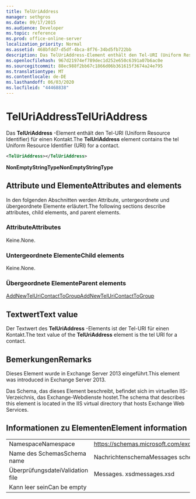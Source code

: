 ```yaml
---
title: TelUriAddress
manager: sethgros
ms.date: 09/17/2015
ms.audience: Developer
ms.topic: reference
ms.prod: office-online-server
localization_priority: Normal
ms.assetid: 468bfdd7-d5df-4bca-8f76-34bd5fb722bb
description: Das TelUriAddress-Element enthält den Tel-URI (Uniform Resource Identifier) für einen Kontakt.
ms.openlocfilehash: 967d21974ef789dec1d252e650c6391a07b6ac0e
ms.sourcegitcommit: 88ec988f2bb67c1866d06b361615f3674a24e795
ms.translationtype: MT
ms.contentlocale: de-DE
ms.lasthandoff: 06/03/2020
ms.locfileid: "44468838"
---
```

# <a name="teluriaddress"></a><span data-ttu-id="b96e3-103">TelUriAddress</span><span class="sxs-lookup"><span data-stu-id="b96e3-103">TelUriAddress</span></span>

<span data-ttu-id="b96e3-104">Das **TelUriAddress** -Element enthält den Tel-URI (Uniform Resource Identifier) für einen Kontakt.</span><span class="sxs-lookup"><span data-stu-id="b96e3-104">The **TelUriAddress** element contains the tel Uniform Resource Identifier (URI) for a contact.</span></span> 
  
```XML
<TelUriAddress></TelUriAddress>
```

 <span data-ttu-id="b96e3-105">**NonEmptyStringType**</span><span class="sxs-lookup"><span data-stu-id="b96e3-105">**NonEmptyStringType**</span></span>
## <a name="attributes-and-elements"></a><span data-ttu-id="b96e3-106">Attribute und Elemente</span><span class="sxs-lookup"><span data-stu-id="b96e3-106">Attributes and elements</span></span>

<span data-ttu-id="b96e3-107">In den folgenden Abschnitten werden Attribute, untergeordnete und übergeordnete Elemente erläutert.</span><span class="sxs-lookup"><span data-stu-id="b96e3-107">The following sections describe attributes, child elements, and parent elements.</span></span>
  
### <a name="attributes"></a><span data-ttu-id="b96e3-108">Attribute</span><span class="sxs-lookup"><span data-stu-id="b96e3-108">Attributes</span></span>

<span data-ttu-id="b96e3-109">Keine.</span><span class="sxs-lookup"><span data-stu-id="b96e3-109">None.</span></span>
  
### <a name="child-elements"></a><span data-ttu-id="b96e3-110">Untergeordnete Elemente</span><span class="sxs-lookup"><span data-stu-id="b96e3-110">Child elements</span></span>

<span data-ttu-id="b96e3-111">Keine.</span><span class="sxs-lookup"><span data-stu-id="b96e3-111">None.</span></span>
  
### <a name="parent-elements"></a><span data-ttu-id="b96e3-112">Übergeordnete Elemente</span><span class="sxs-lookup"><span data-stu-id="b96e3-112">Parent elements</span></span>

[<span data-ttu-id="b96e3-113">AddNewTelUriContactToGroup</span><span class="sxs-lookup"><span data-stu-id="b96e3-113">AddNewTelUriContactToGroup</span></span>](addnewteluricontacttogroup.md)
  
## <a name="text-value"></a><span data-ttu-id="b96e3-114">Textwert</span><span class="sxs-lookup"><span data-stu-id="b96e3-114">Text value</span></span>

<span data-ttu-id="b96e3-115">Der Textwert des **TelUriAddress** -Elements ist der Tel-URI für einen Kontakt.</span><span class="sxs-lookup"><span data-stu-id="b96e3-115">The text value of the **TelUriAddress** element is the tel URI for a contact.</span></span> 
  
## <a name="remarks"></a><span data-ttu-id="b96e3-116">Bemerkungen</span><span class="sxs-lookup"><span data-stu-id="b96e3-116">Remarks</span></span>

<span data-ttu-id="b96e3-117">Dieses Element wurde in Exchange Server 2013 eingeführt.</span><span class="sxs-lookup"><span data-stu-id="b96e3-117">This element was introduced in Exchange Server 2013.</span></span>
  
<span data-ttu-id="b96e3-118">Das Schema, das dieses Element beschreibt, befindet sich im virtuellen IIS-Verzeichnis, das Exchange-Webdienste hostet.</span><span class="sxs-lookup"><span data-stu-id="b96e3-118">The schema that describes this element is located in the IIS virtual directory that hosts Exchange Web Services.</span></span>
  
## <a name="element-information"></a><span data-ttu-id="b96e3-119">Informationen zu Elementen</span><span class="sxs-lookup"><span data-stu-id="b96e3-119">Element information</span></span>

|||
|:-----|:-----|
|<span data-ttu-id="b96e3-120">Namespace</span><span class="sxs-lookup"><span data-stu-id="b96e3-120">Namespace</span></span>  <br/> |https://schemas.microsoft.com/exchange/services/2006/messages  <br/> |
|<span data-ttu-id="b96e3-121">Name des Schemas</span><span class="sxs-lookup"><span data-stu-id="b96e3-121">Schema name</span></span>  <br/> |<span data-ttu-id="b96e3-122">Nachrichtenschema</span><span class="sxs-lookup"><span data-stu-id="b96e3-122">Messages schema</span></span>  <br/> |
|<span data-ttu-id="b96e3-123">Überprüfungsdatei</span><span class="sxs-lookup"><span data-stu-id="b96e3-123">Validation file</span></span>  <br/> |<span data-ttu-id="b96e3-124">Messages. xsd</span><span class="sxs-lookup"><span data-stu-id="b96e3-124">messages.xsd</span></span>  <br/> |
|<span data-ttu-id="b96e3-125">Kann leer sein</span><span class="sxs-lookup"><span data-stu-id="b96e3-125">Can be empty</span></span>  <br/> ||
   

